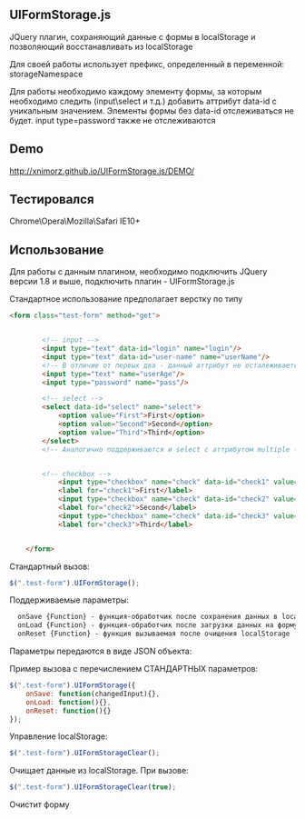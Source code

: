 ## UIFormStorage.js

JQuery плагин, сохраняющий данные c формы в localStorage и позволяющий восстанавливать из localStorage

 Для своей работы использует префикс, определенный в переменной: storageNamespace

 Для работы необходимо каждому элементу формы, за которым необходимо следить (input\select и т.д.) добавить аттрибут data-id с уникальным значением.
 Элементы формы без data-id отслеживаться не будет. input type=password также не отслеживаются

## Demo
http://xnimorz.github.io/UIFormStorage.js/DEMO/


## Тестировался

Chrome\Opera\Mozilla\Safari
IE10+

## Использование

Для работы с данным плагином, необходимо подключить JQuery версии 1.8 и выше, подключить плагин -
UIFormStorage.js

Стандартное использование предполагает верстку по типу

````html
<form class="test-form" method="get">


        <!-- input -->
        <input type="text" data-id="login" name="login"/>
        <input type="text" data-id="user-name" name="userName"/>
        <!-- В отличие от первых два - данный аттрибут не осталеживается, так как ему не установлен data-id -->
        <input type="text" name="userAge"/>
        <input type="password" name="pass"/>

        <!-- select -->
        <select data-id="select" name="select">
            <option value="First">First</option>
            <option value="Second">Second</option>
            <option value="Third">Third</option>
        </select>
        <!-- Аналогично поддерживаются и select с аттрибутом multiple -->


        <!-- checkbox -->
            <input type="checkbox" name="check" data-id="check1" value="1" id="check1">
            <label for="check1">First</label>
            <input type="checkbox" name="check" data-id="check2" value="2" id="check2">
            <label for="check2">Second</label>
            <input type="checkbox" name="check" data-id="check3" value="3" id="check3">
            <label for="check3">Third</label>


    </form>
````

Стандартный вызов:
````javascript
$(".test-form").UIFormStorage();
````

Поддерживаемые параметры:
````html
  onSave {Function} - функция-обработчик после сохранения данных в localStorage - принимает DOM ноду, в которой произошли изменения
  onLoad {Function} - функция-обработчик после загрузки данных на форму
  onReset {Function} - функция вызываемая после очищения localStorage
````

Параметры передаются в виде JSON объекта:

Пример вызова с перечислением СТАНДАРТНЫХ параметров:
````javascript
$(".test-form").UIFormStorage({
    onSave: function(changedInput){},
    onLoad: function(){},
    onReset: function(){}
});
````

Управление localStorage:
````javascript
$(".test-form").UIFormStorageClear();
````
Очищает данные из localStorage.
При вызове:

````javascript
$(".test-form").UIFormStorageClear(true);
````
Очистит форму



